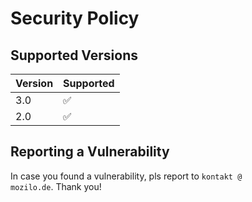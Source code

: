 # Security Policy

## Supported Versions

| Version | Supported          |
| ------- | ------------------ |
| 3.0   | :white_check_mark: |
| 2.0   | :white_check_mark: |

## Reporting a Vulnerability

In case you found a vulnerability, pls report to <code>kontakt @ mozilo.de</code>.
Thank you!
